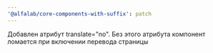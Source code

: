 ```yaml
---
'@alfalab/core-components-with-suffix': patch
---
```


Добавлен атрибут translate="no". Без этого атрибута компонент ломается при включении перевода страницы
